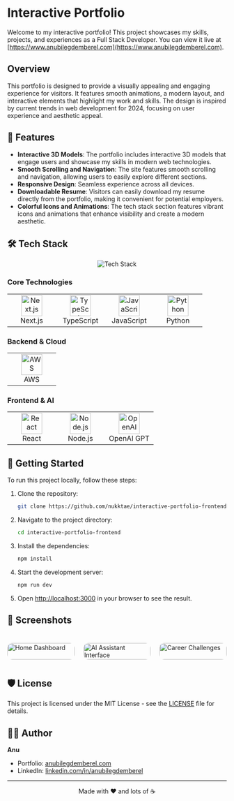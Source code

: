 # Interactive Portfolio

Welcome to my interactive portfolio! This project showcases my skills, projects, and experiences as a Full Stack Developer. You can view it live at [https://www.anubilegdemberel.com](https://www.anubilegdemberel.com).

## Overview

This portfolio is designed to provide a visually appealing and engaging experience for visitors. It features smooth animations, a modern layout, and interactive elements that highlight my work and skills. The design is inspired by current trends in web development for 2024, focusing on user experience and aesthetic appeal.

## 🚀 Features

- **Interactive 3D Models**: The portfolio includes interactive 3D models that engage users and showcase my skills in modern web technologies.
- **Smooth Scrolling and Navigation**: The site features smooth scrolling and navigation, allowing users to easily explore different sections.
- **Responsive Design**: Seamless experience across all devices.
- **Downloadable Resume**: Visitors can easily download my resume directly from the portfolio, making it convenient for potential employers.
- **Colorful Icons and Animations**: The tech stack section features vibrant icons and animations that enhance visibility and create a modern aesthetic.

## 🛠 Tech Stack

<div align="center">
  <img src="https://skillicons.dev/icons?i=nextjs,ts,js,python,aws,react,nodejs,openai" alt="Tech Stack" />
</div>

### Core Technologies

<table>
  <tr>
    <td align="center" width="96">
      <img src="https://skillicons.dev/icons?i=nextjs" width="48" height="48" alt="Next.js" />
      <br>Next.js
    </td>
    <td align="center" width="96">
      <img src="https://skillicons.dev/icons?i=ts" width="48" height="48" alt="TypeScript" />
      <br>TypeScript
    </td>
    <td align="center" width="96">
      <img src="https://skillicons.dev/icons?i=js" width="48" height="48" alt="JavaScript" />
      <br>JavaScript
    </td>
    <td align="center" width="96">
      <img src="https://skillicons.dev/icons?i=python" width="48" height="48" alt="Python" />
      <br>Python
    </td>
  </tr>
</table>

### Backend & Cloud

<table>
  <tr>
    <td align="center" width="96">
      <img src="https://skillicons.dev/icons?i=aws" width="48" height="48" alt="AWS" />
      <br>AWS
    </td>
  </tr>
</table>

### Frontend & AI

<table>
  <tr>
    <td align="center" width="96">
      <img src="https://skillicons.dev/icons?i=react" width="48" height="48" alt="React" />
      <br>React
    </td>
    <td align="center" width="96">
      <img src="https://skillicons.dev/icons?i=nodejs" width="48" height="48" alt="Node.js" />
      <br>Node.js
    </td>
    <td align="center" width="96">
      <img src="https://skillicons.dev/icons?i=openai" width="48" height="48" alt="OpenAI" />
      <br>OpenAI GPT
    </td>
  </tr>
</table>

## 🚀 Getting Started

To run this project locally, follow these steps:

1. Clone the repository:
   ```bash
   git clone https://github.com/nukktae/interactive-portfolio-frontend.git
   ```

2. Navigate to the project directory:
   ```bash
   cd interactive-portfolio-frontend
   ```

3. Install the dependencies:
   ```bash
   npm install
   ```

4. Start the development server:
   ```bash
   npm run dev
   ```

5. Open [http://localhost:3000](http://localhost:3000) in your browser to see the result.

## 📱 Screenshots

<div class="screenshot-grid" style="display: grid; grid-template-columns: repeat(3, 1fr); gap: 20px; margin: 40px 0;">
    <div style="border-radius: 12px; overflow: hidden;">
        <img src="frontend/src/assets/demo/home.png" alt="Home Dashboard" style="width: 100%; height: auto;" />
    </div>
    <div style="border-radius: 12px; overflow: hidden;">
        <img src="frontend/src/assets/demo/aiassistant.png" alt="AI Assistant Interface" style="width: 100%; height: auto;" />
    </div>
    <div style="border-radius: 12px; overflow: hidden;">
        <img src="frontend/src/assets/demo/careerchallenges.png" alt="Career Challenges" style="width: 100%; height: auto;" />
    </div>
</div>

## 🛡️ License

This project is licensed under the MIT License - see the [LICENSE](LICENSE) file for details.

## 🙋‍♂️ Author

**Anu**
- Portfolio: [anubilegdemberel.com](https://anubilegdemberel.com)
- LinkedIn: [linkedin.com/in/anubilegdemberel](https://www.linkedin.com/in/anu-bilegdemberel-445366318/)

---

<p align="center">Made with ❤️ and lots of ☕</p>
